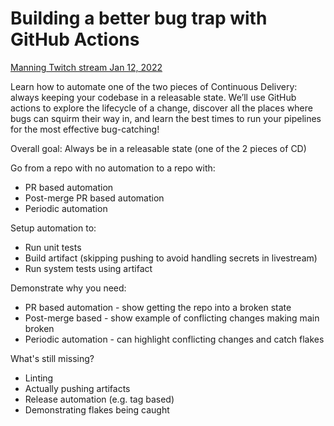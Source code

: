 # Building a better bug trap with GitHub Actions

[Manning Twitch stream Jan 12, 2022](https://www.twitch.tv/manningpublications/schedule?seriesID=01d815ee-ca4a-4dae-8685-58289a711578)

Learn how to automate one of the two pieces of Continuous Delivery: always keeping your codebase in a releasable state. We’ll use GitHub actions to explore the lifecycle of a change, discover all the places where bugs can squirm their way in, and learn the best times to run your pipelines for the most effective bug-catching!

Overall goal: Always be in a releasable state (one of the 2 pieces of CD)

Go from a repo with no automation to a repo with:
* PR based automation
* Post-merge PR based automation
* Periodic automation

Setup automation to:
* Run unit tests
* Build artifact (skipping pushing to avoid handling secrets in livestream)
* Run system tests using artifact

Demonstrate why you need:
* PR based automation - show getting the repo into a broken state
* Post-merge based - show example of conflicting changes making main broken
* Periodic automation - can highlight conflicting changes and catch flakes

What's still missing?
* Linting
* Actually pushing artifacts
* Release automation (e.g. tag based)
* Demonstrating flakes being caught
